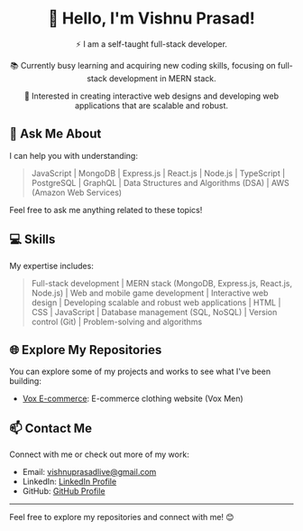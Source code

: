 <!-- Title -->
<h1 align="center">👋 Hello, I'm Vishnu Prasad!</h1>

<!-- Introduction -->
<p align="center">⚡ I am a self-taught full-stack developer.</p>
<p align="center">📚 Currently busy learning and acquiring new coding skills, focusing on full-stack development in MERN stack.</p>
<p align="center">🎯 Interested in creating interactive web designs and developing web applications that are scalable and robust.</p>

<!-- Ask Me About -->
## 💬 Ask Me About

I can help you with understanding:
<blockquote>
  JavaScript | MongoDB | Express.js | React.js | Node.js | TypeScript | PostgreSQL | GraphQL | Data Structures and Algorithms (DSA) | AWS (Amazon Web Services)
</blockquote>

Feel free to ask me anything related to these topics!

<!-- Skills -->
## 💻 Skills

My expertise includes:
<blockquote>
  Full-stack development | MERN stack (MongoDB, Express.js, React.js, Node.js) | Web and mobile game development | Interactive web design | Developing scalable and robust web applications | HTML | CSS | JavaScript | Database management (SQL, NoSQL) | Version control (Git) | Problem-solving and algorithms
</blockquote>

<!-- Explore Repositories -->
## 🌐 Explore My Repositories

You can explore some of my projects and works to see what I've been building:

- [Vox E-commerce](https://github.com/vishnuprasad17/VOX-MEN): E-commerce clothing website (Vox Men)

<!-- Contact Me -->
## 📫 Contact Me

Connect with me or check out more of my work:

- Email: [vishnuprasadlive@gmail.com](mailto:vishnuprasadlive@gmail.com)
- LinkedIn: [LinkedIn Profile](https://www.linkedin.com/in/vishnu760/)
- GitHub: [GitHub Profile](https://github.com/vishnuprasad17)

<!-- Footer -->
---
Feel free to explore my repositories and connect with me! 😊